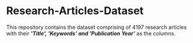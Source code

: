 # Research-Articles-Dataset

This repository contains the dataset comprising of 4197 research articles with their _**'Title', 'Keywords' and 'Publication Year'**_ as the columns.
